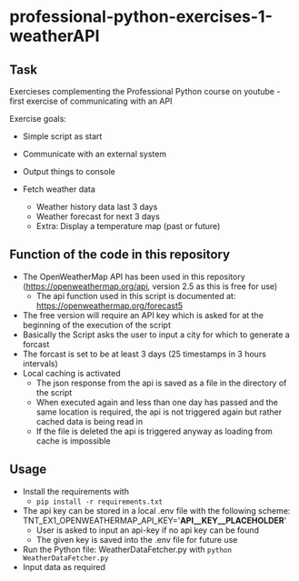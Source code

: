 # professional-python-exercises-1-weatherAPI

## Task

Exercieses complementing the Professional Python course on youtube - first exercise of communicating with an API

Exercise goals:

- Simple script as start
- Communicate with an external system
- Output things to console

- Fetch weather data
  - Weather history data last 3 days
  - Weather forecast for next 3 days
  - Extra: Display a temperature map (past or future)

## Function of the code in this repository

- The OpenWeatherMap API has been used in this repository (https://openweathermap.org/api, version 2.5 as this is free for use)
  - The api function used in this script is documented at: https://openweathermap.org/forecast5
- The free version will require an API key which is asked for at the beginning of the execution of the script
- Basically the Script asks the user to input a city for which to generate a forcast
- The forcast is set to be at least 3 days (25 timestamps in 3 hours intervals)
- Local caching is activated 
  - The json response from the api is saved as a file in the directory of the script
  - When executed again and less than one day has passed and the same location is required, the api is not triggered again but rather cached data is being read in
  - If the file is deleted the api is triggered anyway as loading from cache is impossible

## Usage

- Install the requirements with 
  - `pip install -r requirements.txt`
- The api key can be stored in a local .env file with the following scheme: TNT_EX1_OPENWEATHERMAP_API_KEY='__API__KEY__PLACEHOLDER__'
  - User is asked to input an api-key if no api key can be found
  - The given key is saved into the .env file for future use
- Run the Python file: WeatherDataFetcher.py with `python WeatherDataFetcher.py`
- Input data as required
